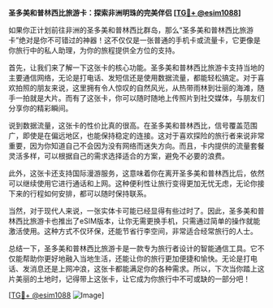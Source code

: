 **圣多美和普林西比旅游卡：探索非洲明珠的完美伴侣 [[TG💪+ @esim1088](https://t.me/s/esim1088)]**

如果你正计划前往非洲的圣多美和普林西比群岛，那么“圣多美和普林西比旅游卡”绝对是你不可错过的神器！这不仅仅是一张普通的手机卡或流量卡，它更像是你旅行中的私人助理，为你的旅程提供全方位的支持。

首先，让我们来了解一下这张卡的核心功能。圣多美和普林西比旅游卡支持当地的主要通信网络，无论是打电话、发短信还是使用数据流量，都能轻松搞定。对于喜欢拍照的朋友来说，这里拥有令人惊叹的自然风光，从热带雨林到壮丽的海滩，随手一拍就是大片。而有了这张卡，你可以随时随地上传照片到社交媒体，与朋友们分享你的精彩瞬间。

说到数据流量，这张卡的性价比真的很高。在圣多美和普林西比，信号覆盖范围广，即使是在偏远地区，也能保持稳定的连接。这对于喜欢探险的旅行者来说非常重要，因为你知道自己不会因为没有网络而迷失方向。而且，卡内提供的流量套餐灵活多样，可以根据自己的需求选择适合的方案，避免不必要的浪费。

此外，这张卡还支持国际漫游服务，这意味着你在离开圣多美和普林西比后，依然可以继续使用它进行通话和上网。这种便利性让旅行变得更加无忧无虑，无论你接下来的行程如何安排，都可以随时保持联系。

当然，对于现代人来说，一张实体卡可能已经显得有些过时了。因此，圣多美和普林西比旅游卡也推出了eSIM版本，让你无需更换手机，只需通过简单的操作就能激活使用。这种方式不仅环保，还能节省行李空间，非常适合经常旅行的人士。

总结一下，圣多美和普林西比旅游卡是一款专为旅行者设计的智能通信工具。它不仅能帮助你更好地融入当地生活，还能让你的旅行更加便捷和愉快。无论是打电话、发消息还是上网冲浪，这张卡都能满足你的各种需求。所以，下次当你踏上这片美丽的土地时，记得带上这张卡，让它成为你旅行中不可或缺的一部分吧！

[[TG💪+ @esim1088](https://t.me/s/esim1088) ![Image](https://i.postimg.cc/4NQfJmqS/Snipaste-2025-05-13-00-14-12.png)]
